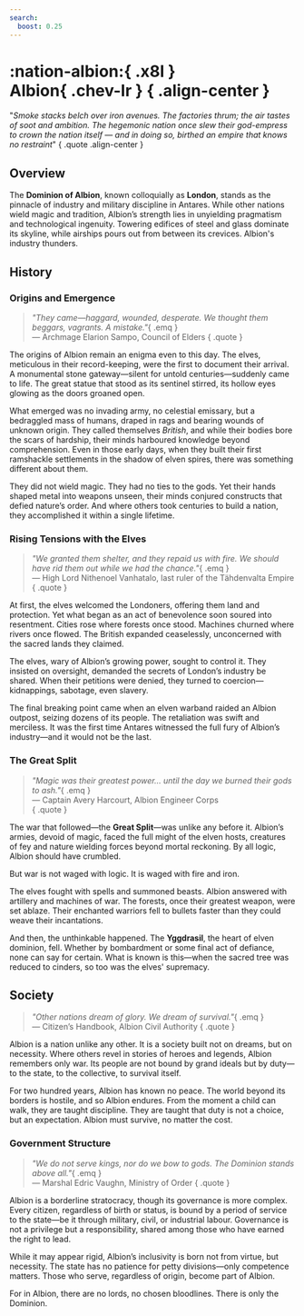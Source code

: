 ```yaml
---
search:
  boost: 0.25
---
```


# **:nation-albion:**{ .x8l } <br> **Albion**{ .chev-lr } { .align-center }

"*Smoke stacks belch over iron avenues. The factories thrum; the air tastes of soot and ambition. The hegemonic nation once slew their god-empress to crown the nation itself — and in doing so, birthed an empire that knows no restraint*"
{ .quote .align-center }

## Overview  

<!-- > *"You will find no sorcery in Albion, no incantations whispered into the wind, no divine miracles granted by the gods. We build our future with blood and toil, not superstition."*{ .emq }  
— Commander Elias Hargrove, addressing foreign emissaries
{ .quote } -->

The **Dominion of Albion**, known colloquially as **London**, stands as the pinnacle of industry and military discipline in Antares. While other nations wield magic and tradition, Albion’s strength lies in unyielding pragmatism and technological ingenuity. Towering edifices of steel and glass dominate its skyline, while airships pours out from between its crevices. Albion's industry thunders.

## History  

### Origins and Emergence  

> *"They came—haggard, wounded, desperate. We thought them beggars, vagrants. A mistake."*{ .emq }  
— Archmage Elarion Sampo, Council of Elders
{ .quote }

The origins of Albion remain an enigma even to this day. The elves, meticulous in their record-keeping, were the first to document their arrival. A monumental stone gateway—silent for untold centuries—suddenly came to life. The great statue that stood as its sentinel stirred, its hollow eyes glowing as the doors groaned open.  

What emerged was no invading army, no celestial emissary, but a bedraggled mass of humans, draped in rags and bearing wounds of unknown origin. They called themselves *British*, and while their bodies bore the scars of hardship, their minds harboured knowledge beyond comprehension. Even in those early days, when they built their first ramshackle settlements in the shadow of elven spires, there was something different about them.  

They did not wield magic. They had no ties to the gods. Yet their hands shaped metal into weapons unseen, their minds conjured constructs that defied nature’s order. And where others took centuries to build a nation, they accomplished it within a single lifetime.  

### Rising Tensions with the Elves  

> *"We granted them shelter, and they repaid us with fire. We should have rid them out while we had the chance."*{ .emq }   
— High Lord Nithenoel Vanhatalo, last ruler of the Tähdenvalta Empire  
{ .quote }

At first, the elves welcomed the Londoners, offering them land and protection. Yet what began as an act of benevolence soon soured into resentment. Cities rose where forests once stood. Machines churned where rivers once flowed. The British expanded ceaselessly, unconcerned with the sacred lands they claimed.  

The elves, wary of Albion’s growing power, sought to control it. They insisted on oversight, demanded the secrets of London’s industry be shared. When their petitions were denied, they turned to coercion—kidnappings, sabotage, even slavery.  

The final breaking point came when an elven warband raided an Albion outpost, seizing dozens of its people. The retaliation was swift and merciless. It was the first time Antares witnessed the full fury of Albion’s industry—and it would not be the last.  

### The Great Split  

> *"Magic was their greatest power… until the day we burned their gods to ash."*{ .emq }  
— Captain Avery Harcourt, Albion Engineer Corps  
{ .quote }

The war that followed—the **Great Split**—was unlike any before it. Albion’s armies, devoid of magic, faced the full might of the elven hosts, creatures of fey and nature wielding forces beyond mortal reckoning. By all logic, Albion should have crumbled.  

But war is not waged with logic. It is waged with fire and iron.  

The elves fought with spells and summoned beasts. Albion answered with artillery and machines of war. The forests, once their greatest weapon, were set ablaze. Their enchanted warriors fell to bullets faster than they could weave their incantations.  

And then, the unthinkable happened. The **Yggdrasil**, the heart of elven dominion, fell. Whether by bombardment or some final act of defiance, none can say for certain. What is known is this—when the sacred tree was reduced to cinders, so too was the elves' supremacy.  

## Society  

> *"Other nations dream of glory. We dream of survival."*{ .emq }   
— Citizen’s Handbook, Albion Civil Authority
{ .quote }

Albion is a nation unlike any other. It is a society built not on dreams, but on necessity. Where others revel in stories of heroes and legends, Albion remembers only war. Its people are not bound by grand ideals but by duty—to the state, to the collective, to survival itself.  

For two hundred years, Albion has known no peace. The world beyond its borders is hostile, and so Albion endures. From the moment a child can walk, they are taught discipline. They are taught that duty is not a choice, but an expectation. Albion must survive, no matter the cost.  

### Government Structure  

> *"We do not serve kings, nor do we bow to gods. The Dominion stands above all."*{ .emq }   
— Marshal Edric Vaughn, Ministry of Order
{ .quote }

Albion is a borderline stratocracy, though its governance is more complex. Every citizen, regardless of birth or status, is bound by a period of service to the state—be it through military, civil, or industrial labour. Governance is not a privilege but a responsibility, shared among those who have earned the right to lead.  

While it may appear rigid, Albion’s inclusivity is born not from virtue, but necessity. The state has no patience for petty divisions—only competence matters. Those who serve, regardless of origin, become part of Albion.  

For in Albion, there are no lords, no chosen bloodlines. There is only the Dominion.  
